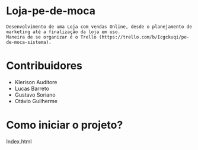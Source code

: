 # Loja-pe-de-moca
```
Desenvolvimento de uma Loja com vendas Online, desde o planejamento de marketing até a finalização da loja em uso.
Maneira de se organizar é o Trello (https://trello.com/b/Icgckuqi/pe-de-moca-sistema).
```

# Contribuidores
* Klerison Auditore
* Lucas Barreto
* Gustavo Soriano
* Otávio Guilherme

# Como iniciar o projeto?
Index.html